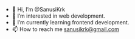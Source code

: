 - 👋 Hi, I’m @SanusiKrk
- 👀 I’m interested in web development.
- 🌱 I’m currently learning frontend development.
- 📫 How to reach me sanusikrk@gmail.com
